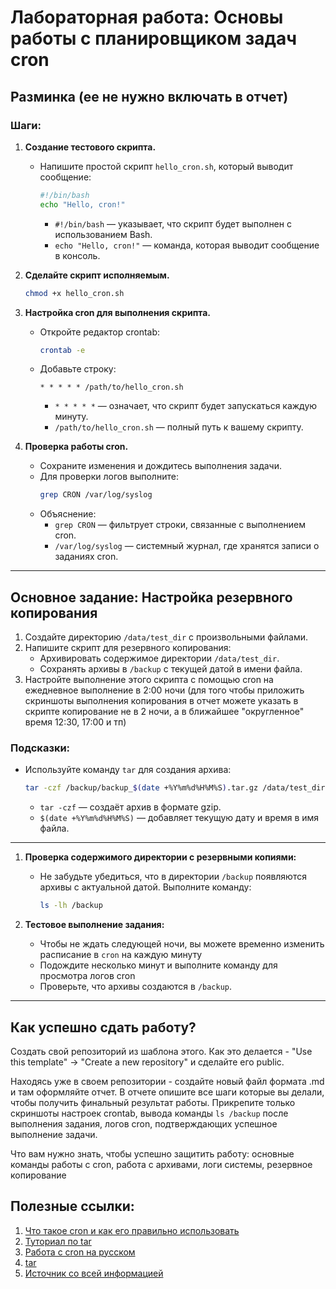 # Лабораторная работа: Основы работы с планировщиком задач cron

## Разминка (ее не нужно включать в отчет)

### Шаги:

1. **Создание тестового скрипта.**
   - Напишите простой скрипт `hello_cron.sh`, который выводит сообщение:
     ```bash
     #!/bin/bash
     echo "Hello, cron!"
     ```
     - `#!/bin/bash` — указывает, что скрипт будет выполнен с использованием Bash.
     - `echo "Hello, cron!"` — команда, которая выводит сообщение в консоль.

2. **Сделайте скрипт исполняемым.**
     ```bash
     chmod +x hello_cron.sh
     ```

3. **Настройка cron для выполнения скрипта.**
   - Откройте редактор crontab:
     ```bash
     crontab -e
     ```
   - Добавьте строку:
     ```plaintext
     * * * * * /path/to/hello_cron.sh
     ```
     - `* * * * *` — означает, что скрипт будет запускаться каждую минуту.
     - `/path/to/hello_cron.sh` — полный путь к вашему скрипту.

4. **Проверка работы cron.**
   - Сохраните изменения и дождитесь выполнения задачи.
   - Для проверки логов выполните:
     ```bash
     grep CRON /var/log/syslog
     ```
   - Объяснение:
     - `grep CRON` — фильтрует строки, связанные с выполнением cron.
     - `/var/log/syslog` — системный журнал, где хранятся записи о заданиях cron.

---

## Основное задание: Настройка резервного копирования

1. Создайте директорию `/data/test_dir` с произвольными файлами.
2. Напишите скрипт для резервного копирования:
   - Архивировать содержимое директории `/data/test_dir`.
   - Сохранять архивы в `/backup` с текущей датой в имени файла.
3. Настройте выполнение этого скрипта с помощью cron на ежедневное выполнение в 2:00 ночи (для того чтобы приложить скриншоты выполнения копирования в отчет можете указать в скрипте копирование не в 2 ночи, а в ближайшее "округленное" время 12:30, 17:00 и тп)

### Подсказки:
- Используйте команду `tar` для создания архива:
  ```bash
  tar -czf /backup/backup_$(date +%Y%m%d%H%M%S).tar.gz /data/test_dir
  ```
  - `tar -czf` — создаёт архив в формате gzip.
  - `$(date +%Y%m%d%H%M%S)` — добавляет текущую дату и время в имя файла.

---

1. **Проверка содержимого директории с резервными копиями:**
   - Не забудьте убедиться, что в директории `/backup` появляются архивы с актуальной датой. Выполните команду:
     ```bash
     ls -lh /backup
     ```

2. **Тестовое выполнение задания:**
   - Чтобы не ждать следующей ночи, вы можете временно изменить расписание в `cron` на каждую минуту
   - Подождите несколько минут и выполните команду для просмотра логов cron
   - Проверьте, что архивы создаются в `/backup`.

---
## Как успешно сдать работу?
Создать свой репозиторий из шаблона этого. Как это делается - "Use this template" -> "Create a new repository" и сделайте его public.

Находясь уже в своем репозитории - создайте новый файл формата .md и там оформляйте отчет. В отчете опишите все шаги которые вы делали, чтобы получить финальный результат работы. Прикрепите только скриншоты настроек crontab, вывода команды `ls /backup` после выполнения задания, логов cron, подтверждающих успешное выполнение задачи.


Что вам нужно знать, чтобы успешно защитить работу: основные команды работы с cron, работа с архивами, логи системы, резервное копирование


## Полезные ссылки:
1. [Что такое cron и как его правильно использовать](https://timeweb.com/ru/community/articles/chto-takoe-cron)
2. [Туториал по tar](https://linux-docs.vercel.app/docs/linux-basics/tar-command-usage-and-examples)
4. [Работа с cron на русском](https://losst.pro/nastrojka-cron)
5. [tar](https://losst.pro/komanda-tar-v-linux)
6. [Источник со всей информацией](https://www.google.ru/)
